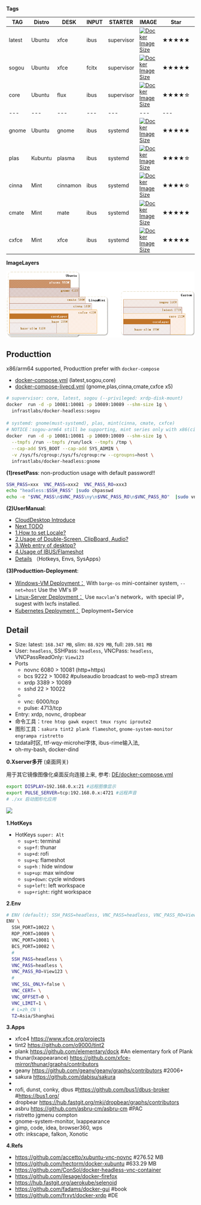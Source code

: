 
**Tags**

 TAG | Distro | DESK | INPUT | STARTER | IMAGE |Star|Descrition 
--- | --- | ---  | ---  | --- | --- | --- | ---
latest |Ubuntu| xfce | ibus  | supervisor | [![Docker Image Size](https://img.shields.io/docker/image-size/infrastlabs/docker-headless/latest)](https://hub.docker.com/r/infrastlabs/docker-headless/tags)|★★★★★|Customize,Lightweight
sogou  |Ubuntu| xfce | fcitx | supervisor | [![Docker Image Size](https://img.shields.io/docker/image-size/infrastlabs/docker-headless/sogou)](https://hub.docker.com/r/infrastlabs/docker-headless/tags)|★★★★★|sogouInput
core   |Ubuntu| flux | ibus  | supervisor | [![Docker Image Size](https://img.shields.io/docker/image-size/infrastlabs/docker-headless/core)](https://hub.docker.com/r/infrastlabs/docker-headless/tags)|★★★★☆|ConfigureLayer,Debug
---|---|---|---|---|---|---
gnome   |Ubuntu| gnome | ibus  | systemd | [![Docker Image Size](https://img.shields.io/docker/image-size/infrastlabs/docker-headless/gnome)](https://hub.docker.com/r/infrastlabs/docker-headless/tags)|★★★★★|Best Compatible
plas   |Kubuntu| plasma | ibus  | systemd | [![Docker Image Size](https://img.shields.io/docker/image-size/infrastlabs/docker-headless/plas)](https://hub.docker.com/r/infrastlabs/docker-headless/tags)|★★★★☆|Black area with Settings
cinna   |Mint| cinnamon | ibus  | systemd | [![Docker Image Size](https://img.shields.io/docker/image-size/infrastlabs/docker-headless/cinna)](https://hub.docker.com/r/infrastlabs/docker-headless/tags)|★★★★☆|VideoCard Notify
cmate   |Mint| mate | ibus  | systemd | [![Docker Image Size](https://img.shields.io/docker/image-size/infrastlabs/docker-headless/cmate)](https://hub.docker.com/r/infrastlabs/docker-headless/tags)|★★★★★|GoodExperience
cxfce   |Mint| xfce | ibus  | systemd | [![Docker Image Size](https://img.shields.io/docker/image-size/infrastlabs/docker-headless/cxfce)](https://hub.docker.com/r/infrastlabs/docker-headless/tags)|★★★★★|Xfce 4.16

**ImageLayers**

![](./_doc/mannual/res/design/RDesktop_IMAGE.png)

## Producttion

x86/arm64 supported, Producttion prefer with `docker-compose`

- [docker-compose.yml](./docker-compose.yml) (latest,sogou,core)
- [docker-compose-livecd.yml](./docker-compose-livecd.yml) (gnome,plas,cinna,cmate,cxfce x5)

```bash
# supvervisor: core, latest, sogou (--privileged: xrdp-disk-mount)
docker  run -d -p 10081:10081 -p 10089:10089 --shm-size 1g \
  infrastlabs/docker-headless:sogou

# systemd: gnome(must-systemd), plas, mint(cinna, cmate, cxfce)
# NOTICE：sogou-arm64 still be supporting, mint series only with x86(cinnamon,mate,xfce4.16) ,seems none arm-repo with linuxmint
docker  run -d -p 10081:10081 -p 10089:10089 --shm-size 1g \
  --tmpfs /run --tmpfs /run/lock --tmpfs /tmp \
  --cap-add SYS_BOOT --cap-add SYS_ADMIN \
  -v /sys/fs/cgroup:/sys/fs/cgroup:rw --cgroupns=host \
  infrastlabs/docker-headless:gnome
```

**(1)resetPass**: non-production usage with default password!!

```bash
SSH_PASS=xxx  VNC_PASS=xxx2  VNC_PASS_RO=xxx3
echo "headless:$SSH_PASS" |sudo chpasswd
echo -e "$VNC_PASS\n$VNC_PASS\ny\n$VNC_PASS_RO\n$VNC_PASS_RO"  |sudo vncpasswd /etc/xrdp/vnc_pass; sudo chmod 644 /etc/xrdp/vnc_pass
```

**(2)UserManual**: 

- [CloudDesktop Introduce](./_doc/mannual/01-CloudDesktop.md)
- [Next TODO](./_doc/mannual/b0-todo.md)
- [1.How to set Locale?](./_doc/mannual/b1-locale.md)
- [2.Usage of Double-Screen, ClipBoard, Audio?](./_doc/mannual/b2-rdp.md)
- [3.Web entry of desktop?](./_doc/mannual/b3-vnc.md)
- [4.Usage of IBUS/Flameshot](./_doc/mannual/b4-apps.md)
- [Details](./detail.md) （Hotkeys, Envs, SysApps）

**(3)Producttion-Deployment**: 

- [Windows-VM Deployment：](./_doc/deploy/win-vbox/README.md) With `barge-os` mini-container system, `--net=host` Use the VM's IP 
- [Linux-Server Deployment：](./_doc/deploy/fat-docker/README.md) Use `macvlan`'s network，with special IP，sugest with lxcfs installed.
- [Kubernetes Deployment：](./_doc/deploy/k8s-headless/README.md) Deployment+Service

## Detail

- Size: latest: `168.347 MB`, slim: `88.929 MB`, full: `289.581 MB`
- User: `headless`, SSHPass: `headless`, VNCPass: `headless`, VNCPassReadOnly: `View123`
- Ports
  - novnc 6080 > 10081 (http+https)
  - bcs   9222 > 10082 #pulseaudio broadcast to web-mp3 stream
  - xrdp  3389 > 10089
  - sshd  22   > 10022
  - 
  - vnc: 6000/tcp 
  - pulse: 4713/tcp
- Entry: xrdp, novnc, dropbear
- 命令工具：`tree htop gawk expect tmux rsync iproute2`
- 图形工具：`sakura tint2 plank flameshot`, `gnome-system-monitor engrampa ristretto`
- tzdata时区, ttf-wqy-microhei字体, ibus-rime输入法,
- oh-my-bash, docker-dind

**0.Xserver多开** (桌面网关)

用于其它镜像图像化桌面反向连接上来, 参考: [DE/docker-compose.yml](./DE/docker-compose.yml)

```bash
export DISPLAY=192.168.0.x:21 #远程图像显示
export PULSE_SERVER=tcp:192.168.0.x:4721 #远程声音
# ./xx 启动图形化应用
```

![](https://gitee.com/infrastlabs/docker-headless/raw/dev/_doc/mannual/res/design-MultiBox.png)

**1.HotKeys**

- HotKeys `super: Alt`
  - `sup+t`: terminal
  - `sup+f`: thunar
  - `sup+d`: rofi
  - `sup+q`: flameshot
  - `sup+h` : hide window
  - `sup+up`: max window
  - `sup+down`: cycle windows
  - `sup+left`: left workspace
  - `sup+right`: right workspace

**2.Env**

```bash
# ENV (default); SSH_PASS=headless, VNC_PASS=headless, VNC_PASS_RO=View123; 
ENV \
  SSH_PORT=10022 \
  RDP_PORT=10089 \
  VNC_PORT=10081 \
  BCS_PORT=10082 \
  # 
  SSH_PASS=headless \
  VNC_PASS=headless \
  VNC_PASS_RO=View123 \
  # 
  VNC_SSL_ONLY=false \
  VNC_CERT= \
  VNC_OFFSET=0 \
  VNC_LIMIT=1 \
  # L=zh_CN \
  TZ=Asia/Shanghai  
```

**3.Apps**

- xfce4 https://www.xfce.org/projects
- tint2 https://github.com/o9000/tint2
- plank https://github.com/elementary/dock #An elementary fork of Plank
- thunar(lxappearance) https://github.com/xfce-mirror/thunar/graphs/contributors
- geany https://github.com/geany/geany/graphs/contributors #2006+
- sakura https://github.com/dabisu/sakura
- 
- rofi, dunst, conky, dbus #https://github.com/bus1/dbus-broker #https://bus1.org/
- dropbear https://hub.fastgit.org/mkj/dropbear/graphs/contributors
- asbru https://github.com/asbru-cm/asbru-cm #PAC
- ristretto jgmenu compton
- gnome-system-monitor, lxappearance
- gimp, code, idea, browser360, wps
- oth: inkscape, falkon, Xonotic

**4.Refs**

- https://github.com/accetto/xubuntu-vnc-novnc #276.52 MB
- https://github.com/hectorm/docker-xubuntu #633.29 MB
- https://github.com/ConSol/docker-headless-vnc-container
- https://github.com/jlesage/docker-firefox
- https://hub.fastgit.org/aerokube/selenoid
- https://github.com/fadams/docker-gui #book
- https://github.com/frxyt/docker-xrdp #DE
